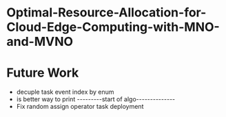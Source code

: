 # Optimal-Resource-Allocation-for-Cloud-Edge-Computing-with-MNO-and-MVNO

# Future Work
* decuple task event index by enum
* is better way to print ---------start of algo--------------
* Fix random assign operator task deployment